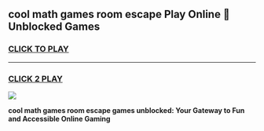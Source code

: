 
## cool math games room escape Play Online 👋 Unblocked Games
<h3>
<a href="https://news.freeplayer.one?title=cool_math_games_room_escape&ref=17CMG">CLICK TO PLAY</a></h3>
<hr>

<h3>
<a href="https://news.freeplayer.one?title=cool_math_games_room_escape&ref=17CMG">CLICK 2 PLAY</a>
  
</h3>

<a href="https://news.freeplayer.one?title=cool_math_games_room_escape&ref=17CMG/"><img src="https://clearcache.store/games.png"></a>


**cool math games room escape games unblocked: Your Gateway to Fun and Accessible Online Gaming**
